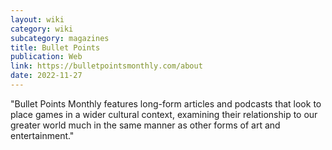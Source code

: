 ```yaml
---
layout: wiki
category: wiki
subcategory: magazines
title: Bullet Points
publication: Web
link: https://bulletpointsmonthly.com/about
date: 2022-11-27
---
```


"Bullet Points Monthly features long-form articles and podcasts that look to place games in a wider cultural context, examining their relationship to our greater world much in the same manner as other forms of art and entertainment."
